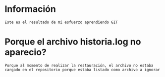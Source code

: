 # Información
	Este es el resultado de mi esfuerzo aprendiendo GIT

# Porque el archivo historia.log no aparecio?
	Porque al momento de realizar la restauración, el archivo no estaba cargado en el repositorio porque estaba listado como archivo a ignorar